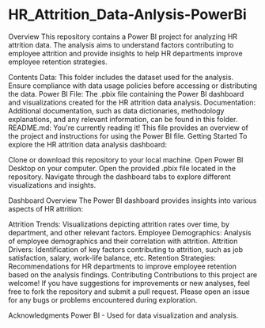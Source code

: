 # HR_Attrition_Data-Anlysis-PowerBi

Overview
This repository contains a Power BI project for analyzing HR attrition data. The analysis aims to understand factors contributing to employee attrition and provide insights to help HR departments improve employee retention strategies.

Contents
Data: This folder includes the dataset used for the analysis. Ensure compliance with data usage policies before accessing or distributing the data.
Power BI File: The .pbix file containing the Power BI dashboard and visualizations created for the HR attrition data analysis.
Documentation: Additional documentation, such as data dictionaries, methodology explanations, and any relevant information, can be found in this folder.
README.md: You're currently reading it! This file provides an overview of the project and instructions for using the Power BI file.
Getting Started
To explore the HR attrition data analysis dashboard:

Clone or download this repository to your local machine.
Open Power BI Desktop on your computer.
Open the provided .pbix file located in the repository.
Navigate through the dashboard tabs to explore different visualizations and insights.

Dashboard Overview
The Power BI dashboard provides insights into various aspects of HR attrition:

Attrition Trends: Visualizations depicting attrition rates over time, by department, and other relevant factors.
Employee Demographics: Analysis of employee demographics and their correlation with attrition.
Attrition Drivers: Identification of key factors contributing to attrition, such as job satisfaction, salary, work-life balance, etc.
Retention Strategies: Recommendations for HR departments to improve employee retention based on the analysis findings.
Contributing
Contributions to this project are welcome! If you have suggestions for improvements or new analyses, feel free to fork the repository and submit a pull request. Please open an issue for any bugs or problems encountered during exploration.

Acknowledgments
Power BI - Used for data visualization and analysis.
